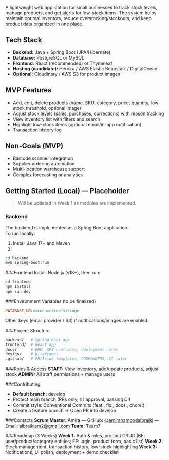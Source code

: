 A lightweight web application for small businesses to track stock levels, manage products, and get alerts for low-stock items. The system helps maintain optimal inventory, reduce overstocking/stockouts, and keep product data organized in one place.

## Tech Stack
- **Backend:** Java + Spring Boot (JPA/Hibernate)
- **Database:** PostgreSQL or MySQL
- **Frontend:** React (recommended) or Thymeleaf
- **Hosting (candidate):** Heroku / AWS Elastic Beanstalk / DigitalOcean
- **Optional:** Cloudinary / AWS S3 for product images

## MVP Features
- Add, edit, delete products (name, SKU, category, price, quantity, low-stock threshold, optional image)
- Adjust stock levels (sales, purchases, corrections) with reason tracking
- View inventory list with filters and search
- Highlight low-stock items (optional email/in-app notification)
- Transaction history log

## Non-Goals (MVP)
- Barcode scanner integration
- Supplier ordering automation
- Multi-location warehouse support
- Complex forecasting or analytics

## Getting Started (Local) — Placeholder
> Will be updated in Week 1 as modules are implemented.

### Backend
The backend is implemented as a Spring Boot application.  
To run locally:
1. Install Java 17+ and Maven  
2.  
```bash
cd backend
mvn spring-boot:run
```
###Frontend
Install Node.js (v18+), then run:
```bash
cd frontend
npm install
npm run dev
```
###Environment Variables (to be finalized)
```ini
DATABASE_URL=<connection-string>
```
Other keys (email provider / S3) if notifications/images are enabled.

###Project Structure
```bash
backend/   # Spring Boot app
frontend/  # React app
docs/      # ERD, API contracts, deployment notes
design/    # Wireframes
.github/   # PR/Issue templates, CODEOWNERS, CI later
```
###Roles & Access
**STAFF:** View inventory, add/update products, adjust stock
**ADMIN:** All staff permissions + manage users

###Contributing
- **Default branch:** develop
- Protect main branch (PRs only, ≥1 approval, passing CI)
- Commit style: Conventional Commits (feat:, fix:, docs:, chore:)
- Create a feature branch → Open PR into develop

###Contacts
**Scrum Master:** Amira — GitHub: [@amirahamoodalbraiki](https://github.com/amirahamoodalbraiki) — Email: albraikiam2@gmail.com
**Team:** Team7

###Roadmap (3 Weeks)
**Week 1:** Auth & roles, product CRUD (BE: user/product/category entities; FE: login, product form, basic list)
**Week 2:** Stock management, transaction history, low-stock highlighting
**Week 3:** Notifications, UI polish, deployment + demo checklist
